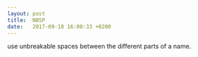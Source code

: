 ```yaml
---
layout: post
title:  NBSP
date:   2017-09-18 16:00:33 +0200
---
```

use unbreakable spaces between the different parts of a name.
